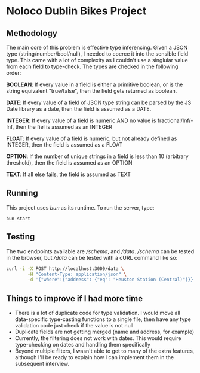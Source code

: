 # Noloco Dublin Bikes Project

## Methodology

The main core of this problem is effective type inferencing. Given a JSON type (string/number/bool/null), I needed to coerce it into the sensible field type. This came with a lot of complexity as I couldn't use a singlular value from each field to type-check. The types are checked in the following order:

**BOOLEAN**: If every value in a field is either a primitive boolean, or is the string equivalent "true/false", then the field gets returned as boolean.

**DATE**: If every value of a field of JSON type string can be parsed by the JS Date library as a date, then the field is assumed as a DATE.

**INTEGER**: If every value of a field is numeric AND no value is fractional/Inf/-Inf, then the fiel is assumed as an INTEGER

**FLOAT**: If every value of a field is numeric, but not already defined as INTEGER, then the field is assumed as a FLOAT

**OPTION**: If the number of unique strings in a field is less than 10 (arbitrary threshold), then the field is assumed as an OPTION

**TEXT**: If all else fails, the field is assumed as TEXT

## Running

This project uses _bun_ as its runtime. To run the server, type:

```
bun start
```

## Testing

The two endpoints available are _/schema_, and _/data_. _/schema_ can be tested in the browser, but _/data_ can be tested with a cURL command like so:

```sh
curl -i -X POST http://localhost:3000/data \
        -H "Content-Type: application/json" \
        -d '{"where":{"address": {"eq": "Heuston Station (Central)"}}}'
```

## Things to improve if I had more time

- There is a lot of duplicate code for type validation. I would move all data-specific type-casting functions to a single file, then have any type validation code just check if the value is not null
- Duplicate fields are not getting merged (name and address, for example)
- Currently, the filtering does not work with dates. This would require type-checking on dates and handling them specifically
- Beyond multiple filters, I wasn't able to get to many of the extra features, although I'll be ready to explain how I can implement them in the subsequent interview.
